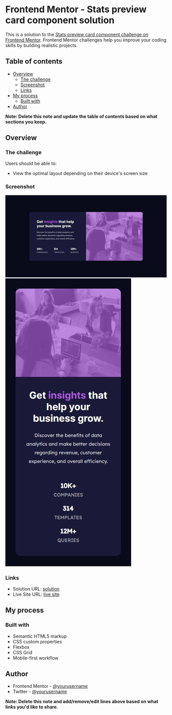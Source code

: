 # Frontend Mentor - Stats preview card component solution

This is a solution to the [Stats preview card component challenge on Frontend Mentor](https://www.frontendmentor.io/challenges/stats-preview-card-component-8JqbgoU62). Frontend Mentor challenges help you improve your coding skills by building realistic projects. 

## Table of contents

- [Overview](#overview)
  - [The challenge](#the-challenge)
  - [Screenshot](#screenshot)
  - [Links](#links)
- [My process](#my-process)
  - [Built with](#built-with)
- [Author](#author)


**Note: Delete this note and update the table of contents based on what sections you keep.**

## Overview

### The challenge

Users should be able to:

- View the optimal layout depending on their device's screen size

### Screenshot

![Desktop](screen.jpeg)
![Mobile](ScreenMobile.jpeg)


### Links

- Solution URL: [solution](https://www.frontendmentor.io/solutions/stats-preview-card-component-solution-grid-flexbox-I4CNKcwrg)
- Live Site URL: [live site](https://stats-preview-card-component-solution-tawny.vercel.app/)

## My process

### Built with

- Semantic HTML5 markup
- CSS custom properties
- Flexbox
- CSS Grid
- Mobile-first workflow


## Author

- Frontend Mentor - [@yourusername](https://www.frontendmentor.io/profile/llalanmendozall)
- Twitter - [@yourusername](https://www.twitter.com/JohanAlan05)

**Note: Delete this note and add/remove/edit lines above based on what links you'd like to share.**


